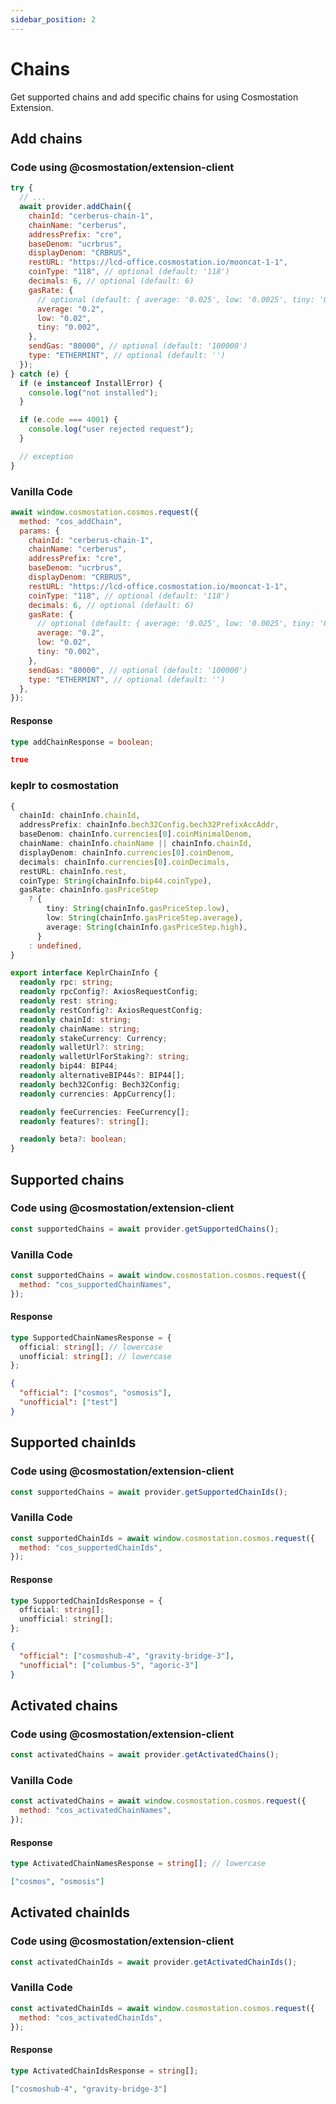 ```yaml
---
sidebar_position: 2
---
```


# Chains

Get supported chains and add specific chains for using Cosmostation Extension.

## Add chains

### Code using @cosmostation/extension-client

```javascript
try {
  // ...
  await provider.addChain({
    chainId: "cerberus-chain-1",
    chainName: "cerberus",
    addressPrefix: "cre",
    baseDenom: "ucrbrus",
    displayDenom: "CRBRUS",
    restURL: "https://lcd-office.cosmostation.io/mooncat-1-1",
    coinType: "118", // optional (default: '118')
    decimals: 6, // optional (default: 6)
    gasRate: {
      // optional (default: { average: '0.025', low: '0.0025', tiny: '0.00025' })
      average: "0.2",
      low: "0.02",
      tiny: "0.002",
    },
    sendGas: "80000", // optional (default: '100000')
    type: "ETHERMINT", // optional (default: '')
  });
} catch (e) {
  if (e instanceof InstallError) {
    console.log("not installed");
  }

  if (e.code === 4001) {
    console.log("user rejected request");
  }

  // exception
}
```

### Vanilla Code

```javascript
await window.cosmostation.cosmos.request({
  method: "cos_addChain",
  params: {
    chainId: "cerberus-chain-1",
    chainName: "cerberus",
    addressPrefix: "cre",
    baseDenom: "ucrbrus",
    displayDenom: "CRBRUS",
    restURL: "https://lcd-office.cosmostation.io/mooncat-1-1",
    coinType: "118", // optional (default: '118')
    decimals: 6, // optional (default: 6)
    gasRate: {
      // optional (default: { average: '0.025', low: '0.0025', tiny: '0.00025' })
      average: "0.2",
      low: "0.02",
      tiny: "0.002",
    },
    sendGas: "80000", // optional (default: '100000')
    type: "ETHERMINT", // optional (default: '')
  },
});
```

#### Response

```typescript title="Model"
type addChainResponse = boolean;
```

```json title="Example"
true
```

### keplr to cosmostation

```typescript
{
  chainId: chainInfo.chainId,
  addressPrefix: chainInfo.bech32Config.bech32PrefixAccAddr,
  baseDenom: chainInfo.currencies[0].coinMinimalDenom,
  chainName: chainInfo.chainName || chainInfo.chainId,
  displayDenom: chainInfo.currencies[0].coinDenom,
  decimals: chainInfo.currencies[0].coinDecimals,
  restURL: chainInfo.rest,
  coinType: String(chainInfo.bip44.coinType),
  gasRate: chainInfo.gasPriceStep
    ? {
        tiny: String(chainInfo.gasPriceStep.low),
        low: String(chainInfo.gasPriceStep.average),
        average: String(chainInfo.gasPriceStep.high),
      }
    : undefined,
}
```

```typescript
export interface KeplrChainInfo {
  readonly rpc: string;
  readonly rpcConfig?: AxiosRequestConfig;
  readonly rest: string;
  readonly restConfig?: AxiosRequestConfig;
  readonly chainId: string;
  readonly chainName: string;
  readonly stakeCurrency: Currency;
  readonly walletUrl?: string;
  readonly walletUrlForStaking?: string;
  readonly bip44: BIP44;
  readonly alternativeBIP44s?: BIP44[];
  readonly bech32Config: Bech32Config;
  readonly currencies: AppCurrency[];

  readonly feeCurrencies: FeeCurrency[];
  readonly features?: string[];

  readonly beta?: boolean;
}
```

## Supported chains

### Code using @cosmostation/extension-client

```javascript
const supportedChains = await provider.getSupportedChains();
```

### Vanilla Code

```javascript
const supportedChains = await window.cosmostation.cosmos.request({
  method: "cos_supportedChainNames",
});
```

#### Response

```typescript title="Model"
type SupportedChainNamesResponse = {
  official: string[]; // lowercase
  unofficial: string[]; // lowercase
};
```

```json title="Example"
{
  "official": ["cosmos", "osmosis"],
  "unofficial": ["test"]
}
```

## Supported chainIds

### Code using @cosmostation/extension-client

```javascript
const supportedChains = await provider.getSupportedChainIds();
```

### Vanilla Code

```javascript
const supportedChainIds = await window.cosmostation.cosmos.request({
  method: "cos_supportedChainIds",
});
```

#### Response

```typescript title="Model"
type SupportedChainIdsResponse = {
  official: string[];
  unofficial: string[];
};
```

```json title="Example"
{
  "official": ["cosmoshub-4", "gravity-bridge-3"],
  "unofficial": ["columbus-5", "agoric-3"]
}
```

## Activated chains

### Code using @cosmostation/extension-client

```javascript
const activatedChains = await provider.getActivatedChains();
```

### Vanilla Code

```javascript
const activatedChains = await window.cosmostation.cosmos.request({
  method: "cos_activatedChainNames",
});
```

#### Response

```typescript title="Model"
type ActivatedChainNamesResponse = string[]; // lowercase
```

```json title="Example"
["cosmos", "osmosis"]
```

## Activated chainIds

### Code using @cosmostation/extension-client

```javascript
const activatedChainIds = await provider.getActivatedChainIds();
```

### Vanilla Code

```javascript
const activatedChainIds = await window.cosmostation.cosmos.request({
  method: "cos_activatedChainIds",
});
```

#### Response

```typescript title="Model"
type ActivatedChainIdsResponse = string[];
```

```json title="Example"
["cosmoshub-4", "gravity-bridge-3"]
```
